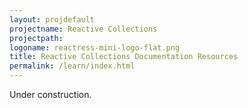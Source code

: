 ```yaml
---
layout: projdefault
projectname: Reactive Collections
projectpath: 
logoname: reactress-mini-logo-flat.png
title: Reactive Collections Documentation Resources
permalink: /learn/index.html
---
```




Under construction.